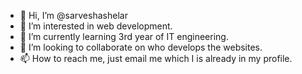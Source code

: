 - 👋 Hi, I’m @sarveshashelar
- 👀 I’m interested in web development.
- 🌱 I’m currently learning 3rd year of IT engineering.
- 💞️ I’m looking to collaborate on who develops the websites.
- 📫 How to reach me, just email me which I is already in my profile.

<!---
sarveshashelar/sarveshashelar is a ✨ special ✨ repository because its `README.md` (this file) appears on your GitHub profile.
You can click the Preview link to take a look at your changes.
--->
